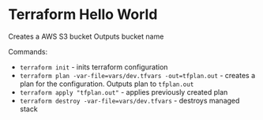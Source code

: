 # Terraform Hello World
Creates a AWS S3 bucket
Outputs bucket name

Commands:
- `terraform init` - inits terraform configuration
- `terraform plan -var-file=vars/dev.tfvars -out=tfplan.out` - creates a plan for the configuration. Outputs plan to `tfplan.out`
- `terraform apply "tfplan.out"` - applies previously created plan
- `terraform destroy -var-file=vars/dev.tfvars` - destroys managed stack